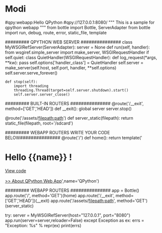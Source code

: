 # Modi
#qpy:webapp:Hello QPython
#qpy://127.0.0.1:8080/
"""
This is a sample for qpython webapp
"""
from bottle import Bottle, ServerAdapter
from bottle import run, debug, route, error, static_file, template

######### QPYTHON WEB SERVER ###############
class MyWSGIRefServer(ServerAdapter):
    server = None
    def run(self, handler):
        from wsgiref.simple_server import make_server, WSGIRequestHandler
        if self.quiet:
            class QuietHandler(WSGIRequestHandler):
                def log_request(*args, **kw): pass
            self.options['handler_class'] = QuietHandler
        self.server = make_server(self.host, self.port, handler, **self.options)
        self.server.serve_forever()

    def stop(self):
        import threading
        threading.Thread(target=self.server.shutdown).start()
        self.server.server_close()

######### BUILT-IN ROUTERS ###############
@route('/__exit', method=['GET','HEAD'])
def __exit():
    global server
    server.stop()

@route('/assets/<filepath:path>')
def server_static(filepath):
    return static_file(filepath, root='/sdcard')


######### WEBAPP ROUTERS WRITE YOUR CODE BELOW###############
@route('/')
def home():
    return template('<h1>Hello {{name}} !</h1><a href="/assets/qpython/projects/WebAppSample/main.py">View code</a><br /><br /> <a href="http://edu.qpython.org/qpython-webapp/index.html">>> About QPython Web App</a>',name='QPython')

######### WEBAPP ROUTERS ###############
app = Bottle()
app.route('/', method='GET')(home)
app.route('/__exit', method=['GET','HEAD'])(__exit)
app.route('/assets/<filepath:path>', method='GET')(server_static)

try:
    server = MyWSGIRefServer(host="127.0.0.1", port="8080")
    app.run(server=server,reloader=False)
except Exception as ex:
    errs = "Exception: %s" % repr(ex)
    print(errs)
